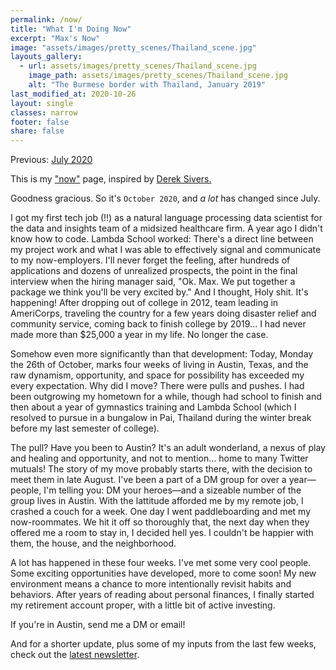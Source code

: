 ```yaml
---
permalink: /now/
title: "What I'm Doing Now"
excerpt: "Max's Now"
image: "assets/images/pretty_scenes/Thailand_scene.jpg"
layouts_gallery:
  - url: assets/images/pretty_scenes/Thailand_scene.jpg
    image_path: assets/images/pretty_scenes/Thailand_scene.jpg
    alt: "The Burmese border with Thailand, January 2019"
last_modified_at: 2020-10-26
layout: single
classes: narrow
footer: false
share: false
---
```


Previous:
[July 2020](https://github.com/mefrem/mefrem.github.io/commit/e05bc4978ca2c3e1954959d566d0a10ed24571d2)

This is my ["now"](https://nownownow.com/about) page, inspired by [Derek Sivers.](https://sivers.org/nowff)

Goodness gracious. So it's `October 2020`, and *a lot* has changed since July.

I got my first tech job (!!) as a natural language processing data scientist for the data and insights team of a midsized healthcare firm. A year ago I didn't know how to code. Lambda School worked: There's a direct line between my project work and what I was able to effectively signal and communicate to my now-employers. I'll never forget the feeling, after hundreds of applications and dozens of unrealized prospects, the point in the final interview when the hiring manager said, "Ok. Max. We put together a package we think you'll be very excited by." And I thought, Holy shit. It's happening! After dropping out of college in 2012, team leading in AmeriCorps, traveling the country for a few years doing disaster relief and community service, coming back to finish college by 2019... I had never made more than $25,000 a year in my life. No longer the case.

Somehow even more significantly than that development: Today, Monday the 26th of October, marks four weeks of living in Austin, Texas, and the raw dynamism, opportunity, and space for possibility has exceeded my every expectation. Why did I move? There were pulls and pushes. I had been outgrowing my hometown for a while, though had school to finish and then about a year of gymnastics training and Lambda School (which I resolved to pursue in a bungalow in Pai, Thailand during the winter break before my last semester of college).

The pull? Have you been to Austin? It's an adult wonderland, a nexus of play and healing and opportunity, and not to mention... home to many Twitter mutuals! The story of my move probably starts there, with the decision to meet them in late August. I've been a part of a DM group for over a year—people, I'm telling you: DM your heroes—and a sizeable number of the group lives in Austin. With the lattitude afforded me by my remote job, I crashed a couch for a week. One day I went paddleboarding and met my now-roommates. We hit it off so thoroughly that, the next day when they offered me a room to stay in, I decided hell yes. I couldn't be happier with them, the house, and the neighborhood.

A lot has happened in these four weeks. I've met some very cool people. Some exciting opportunities have developed, more to come soon! My new environment means a chance to more intentionally revisit habits and behaviors. After years of reading about personal finances, I finally started my retirement account proper, with a little bit of active investing.

If you're in Austin, send me a DM or email!

And for a shorter update, plus some of my inputs from the last few weeks, check out the [latest newsletter](https://maxefremov.substack.com/p/maxs-very-occasional-update-2).
